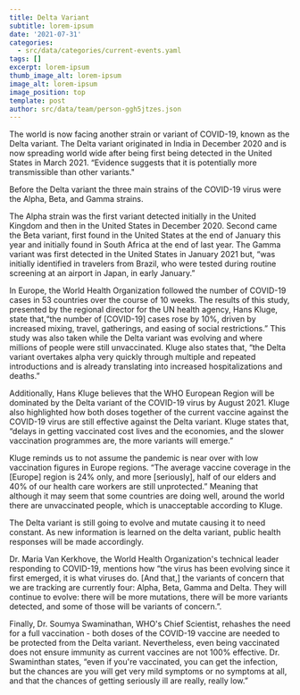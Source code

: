 ```yaml
---
title: Delta Variant
subtitle: lorem-ipsum
date: '2021-07-31'
categories:
  - src/data/categories/current-events.yaml
tags: []
excerpt: lorem-ipsum
thumb_image_alt: lorem-ipsum
image_alt: lorem-ipsum
image_position: top
template: post
author: src/data/team/person-ggh5jtzes.json
---
```

The world is now facing another strain or variant of COVID-19, known as the Delta variant. The Delta variant originated in India in December 2020 and is now spreading world wide after being first being detected in the United States in March 2021. “Evidence suggests that it is potentially more transmissible than other variants."

Before the Delta variant the three main strains of the COVID-19 virus were the Alpha, Beta, and Gamma strains. 

The Alpha strain was the first variant detected initially in the United Kingdom and then in the United States in December 2020. Second came the Beta variant, first found in the United States at the end of January this year and initially found in South Africa at the end of last year. The Gamma variant was first detected in the United States in January 2021 but, “was initially identified in travelers from Brazil, who were tested during routine screening at an airport in Japan, in early January.”

In Europe, the World Health Organization followed the number of COVID-19 cases in 53 countries over the course of 10 weeks. The results of this study, presented by the regional director for the UN health agency, Hans Kluge, state that,“the number of \[COVID-19] cases rose by 10%, driven by increased mixing, travel, gatherings, and easing of social restrictions.” This study was also taken while the Delta variant was evolving and where millions of people were still unvaccinated. Kluge also states that, “the Delta variant overtakes alpha very quickly through multiple and repeated introductions and is already translating into increased hospitalizations and deaths.”

Additionally, Hans Kluge believes that the WHO European Region will be dominated by the Delta variant of the COVID-19 virus by August 2021. Kluge also highlighted how both doses together of the current vaccine against the COVID-19 virus are still effective against the Delta variant. Kluge states that, “delays in getting vaccinated cost lives and the economies, and the slower vaccination programmes are, the more variants will emerge.”

Kluge reminds us to not assume the pandemic is near over with low vaccination figures in Europe regions. “The average vaccine coverage in the \[Europe] region is 24% only, and more \[seriously], half of our elders and 40% of our health care workers are still unprotected.” Meaning that although it may seem that some countries are doing well, around the world there are unvaccinated people, which is unacceptable according to Kluge.


The Delta variant is still going to evolve and mutate causing it to need constant. As new information is learned on the delta variant, public health responses will be made accordingly.

Dr. Maria Van Kerkhove, the World Health Organization's technical leader responding to COVID-19, mentions how “the virus has been evolving since it first emerged, it is what viruses do. \[And that,] the variants of concern that we are tracking are currently four: Alpha, Beta, Gamma and Delta. They will continue to evolve: there will be more mutations, there will be more variants detected, and some of those will be variants of concern.”.

Finally, Dr. Soumya Swaminathan, WHO's Chief Scientist, rehashes the need for a full vaccination - both doses of the COVID-19 vaccine are needed to be protected from the Delta variant. Nevertheless, even being vaccinated does not ensure immunity as current vaccines are not 100% effective. Dr. Swaminthan states, “even if you're vaccinated, you can get the infection, but the chances are you will get very mild symptoms or no symptoms at all, and that the chances of getting seriously ill are really, really low.”
